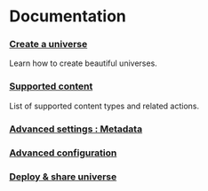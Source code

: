 # Documentation

### [Create a universe](general_configuration)
Learn how to create beautiful universes.

### [Supported content](supported_content/index.md)
List of supported content types and related actions.

### [Advanced settings : Metadata](advanced_setting.md)

### [Advanced configuration](advanced_configuration)

### [Deploy & share universe](deploy_share_universe.md)


